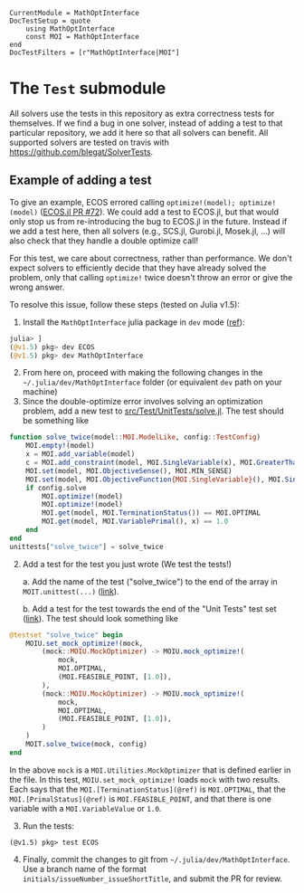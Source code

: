 ```@meta
CurrentModule = MathOptInterface
DocTestSetup = quote
    using MathOptInterface
    const MOI = MathOptInterface
end
DocTestFilters = [r"MathOptInterface|MOI"]
```

# The `Test` submodule

All solvers use the tests in this repository as extra correctness tests for themselves.
If we find a bug in one solver, instead of adding a test to that particular repository, we add it here so that all solvers can benefit.
All supported solvers are tested on travis with https://github.com/blegat/SolverTests.

## Example of adding a test

To give an example, ECOS errored calling `optimize!(model); optimize!(model)` ([ECOS.jl PR #72](https://github.com/jump-dev/ECOS.jl/pull/72)).
We could add a test to ECOS.jl, but that would only stop us from re-introducing the bug to ECOS.jl in the future.
Instead if we add a test here, then all solvers (e.g., SCS.jl, Gurobi.jl, Mosek.jl, ...) will also check that they handle a double optimize call!

For this test, we care about correctness, rather than performance.
We don't expect solvers to efficiently decide that they have already solved the problem,
only that calling `optimize!` twice doesn't throw an error or give the wrong answer.

To resolve this issue, follow these steps (tested on Julia v1.5):

1. Install the `MathOptInterface` julia package in `dev` mode ([ref](https://julialang.github.io/Pkg.jl/v1/managing-packages/#developing-1)):

```julia
julia> ]
(@v1.5) pkg> dev ECOS
(@v1.5) pkg> dev MathOptInterface
```

2. From here on, proceed with making the following changes in the `~/.julia/dev/MathOptInterface` folder (or equivalent `dev` path on your machine)
3. Since the double-optimize error involves solving an optimization problem,
add a new test to [src/Test/UnitTests/solve.jl](https://github.com/jump-dev/MathOptInterface.jl/blob/master/src/Test/UnitTests/solve.jl).
The test should be something like

```julia
function solve_twice(model::MOI.ModelLike, config::TestConfig)
    MOI.empty!(model)
    x = MOI.add_variable(model)
    c = MOI.add_constraint(model, MOI.SingleVariable(x), MOI.GreaterThan(1.0))
    MOI.set(model, MOI.ObjectiveSense(), MOI.MIN_SENSE)
    MOI.set(model, MOI.ObjectiveFunction{MOI.SingleVariable}(), MOI.SingleVariable(x))
    if config.solve
        MOI.optimize!(model)
        MOI.optimize!(model)
        MOI.get(model, MOI.TerminationStatus()) == MOI.OPTIMAL
        MOI.get(model, MOI.VariablePrimal(), x) == 1.0
    end
end
unittests["solve_twice"] = solve_twice
```

2. Add a test for the test you just wrote (We test the tests!)

    a. Add the name of the test ("solve_twice") to the end of the array in `MOIT.unittest(...)` ([link](https://github.com/jump-dev/MathOptInterface.jl/blob/7543afe4b5151cf36bbd18181c1bb5c83266ae2f/test/Test/unit.jl#L51-L52)).

    b. Add a test for the test towards the end of the "Unit Tests" test set ([link](https://github.com/jump-dev/MathOptInterface.jl/blob/7543afe4b5151cf36bbd18181c1bb5c83266ae2f/test/Test/unit.jl#L394)). The test should look something like

```julia
@testset "solve_twice" begin
    MOIU.set_mock_optimize!(mock,
        (mock::MOIU.MockOptimizer) -> MOIU.mock_optimize!(
            mock,
            MOI.OPTIMAL,
            (MOI.FEASIBLE_POINT, [1.0]),
        ),
        (mock::MOIU.MockOptimizer) -> MOIU.mock_optimize!(
            mock,
            MOI.OPTIMAL,
            (MOI.FEASIBLE_POINT, [1.0]),
        )
    )
    MOIT.solve_twice(mock, config)
end
```

In the above `mock` is a `MOI.Utilities.MockOptimizer` that is defined earlier in the file.
In this test, `MOIU.set_mock_optimize!` loads `mock` with two results. Each says
that the `MOI.[TerminationStatus](@ref)` is `MOI.OPTIMAL`, that the
`MOI.[PrimalStatus](@ref)` is `MOI.FEASIBLE_POINT`, and that there is one
variable with a `MOI.VariableValue` or `1.0`.

3. Run the tests:

```
(@v1.5) pkg> test ECOS
```

4. Finally, commit the changes to git from `~/.julia/dev/MathOptInterface`. Use a branch name of the format `initials/issueNumber_issueShortTitle`, and submit the PR for review.
